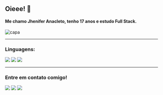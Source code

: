 ## Oieee! 👋
#### Me chamo Jhenifer Anacleto, tenho 17 anos e estudo Full Stack.
<div>
<img src="https://i.ibb.co/zSRbHWM/capa.png" alt="capa" style=""/>
</div>

<hr>

### Linguagens:
<div>
<img src="https://img.shields.io/badge/html5-%23E34F26.svg?style=for-the-badge&logo=html5&logoColor=white">
<img src="https://img.shields.io/badge/css3-%231572B6.svg?style=for-the-badge&logo=css3&logoColor=white">
<img src="https://img.shields.io/badge/-JavaScript-000000?style=for-the-badge&logo=javascript">
<div>

<hr>

### Entre em contato comigo!
<div> 
<a href="https://www.linkedin.com/in/jheniferanacleto/" target="_blank"><img src="https://img.shields.io/badge/LinkedIn-0077B5?style=for-the-badge&logo=linkedin&logoColor=white"></a> 
<a href="https://www.instagram.com/jheniferanacletoo/" target="_blank"><img src="https://img.shields.io/badge/Instagram-E4405F?style=for-the-badge&logo=instagram&logoColor=white"></a>
<a href="https://api.whatsapp.com/send?phone=5511945475813" target="_blank"><img src="https://img.shields.io/badge/WhatsApp-25D366?style=for-the-badge&logo=whatsapp&logoColor=white"></a>
</div>
